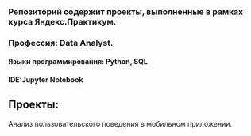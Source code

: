 ### Репозиторий содержит проекты, выполненные в рамках курса Яндекс.Практикум. 
### Профессия: Data Analyst.

#### Языки программирования: Python, SQL
#### IDE:Jupyter Notebook
## Проекты:

Анализ пользовательского поведения в мобильном приложении.
